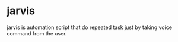 # jarvis
jarvis is automation script that do repeated task just by taking voice command from the user.
